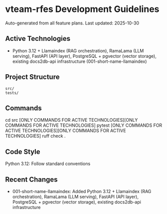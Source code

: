 # vteam-rfes Development Guidelines

Auto-generated from all feature plans. Last updated: 2025-10-30

## Active Technologies
- Python 3.12 + Llamaindex (RAG orchestration), RamaLama (LLM serving), FastAPI (API layer), PostgreSQL + pgvector (vector storage), existing docs2db-api infrastructure (001-short-name-llamaindex)

## Project Structure
```
src/
tests/
```

## Commands
cd src [ONLY COMMANDS FOR ACTIVE TECHNOLOGIES][ONLY COMMANDS FOR ACTIVE TECHNOLOGIES] pytest [ONLY COMMANDS FOR ACTIVE TECHNOLOGIES][ONLY COMMANDS FOR ACTIVE TECHNOLOGIES] ruff check .

## Code Style
Python 3.12: Follow standard conventions

## Recent Changes
- 001-short-name-llamaindex: Added Python 3.12 + Llamaindex (RAG orchestration), RamaLama (LLM serving), FastAPI (API layer), PostgreSQL + pgvector (vector storage), existing docs2db-api infrastructure

<!-- MANUAL ADDITIONS START -->
<!-- MANUAL ADDITIONS END -->
